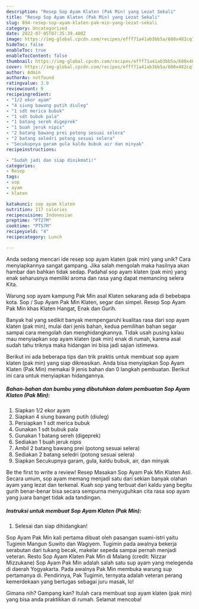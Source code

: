 ```yaml
---
description: "Resep Sop Ayam Klaten (Pak Min) yang Lezat Sekali"
title: "Resep Sop Ayam Klaten (Pak Min) yang Lezat Sekali"
slug: 894-resep-sop-ayam-klaten-pak-min-yang-lezat-sekali
category: Uncategorized
date: 2022-07-05T07:35:39.400Z
image: https://img-global.cpcdn.com/recipes/efff71a41ab3bb5a/680x482cq70/sop-ayam-klaten-pak-min-foto-resep-utama.jpg
hideToc: false
enableToc: true
enableTocContent: false
thumbnail: https://img-global.cpcdn.com/recipes/efff71a41ab3bb5a/680x482cq70/sop-ayam-klaten-pak-min-foto-resep-utama.jpg
cover: https://img-global.cpcdn.com/recipes/efff71a41ab3bb5a/680x482cq70/sop-ayam-klaten-pak-min-foto-resep-utama.jpg
author: Admin
authorAv: notfound
ratingvalue: 3.9
reviewcount: 9
recipeingredient:
- "1/2 ekor ayam"
- "4 siung bawang putih diuleg"
- "1 sdt merica bubuk"
- "1 sdt bubuk pala"
- "1 batang sereh digeprek"
- "1 buah jeruk nipis"
- "2 batang bawang prei potong sesuai selera"
- "2 batang seledri potong sesuai selera"
- "Secukupnya garam gula kaldu bubuk air dan minyak"
recipeinstructions:

- "Sudah jadi dan siap dinikmati!"
categories:
- Resep
tags:
- sop
- ayam
- klaten

katakunci: sop ayam klaten 
nutrition: 117 calories
recipecuisine: Indonesian
preptime: "PT27M"
cooktime: "PT57M"
recipeyield: "4"
recipecategory: Lunch

---
```





Anda sedang mencari ide resep sop ayam klaten (pak min) yang unik? Cara menyiapkannya sangat gampang. Jika salah mengolah maka hasilnya akan hambar dan bahkan tidak sedap. Padahal sop ayam klaten (pak min) yang enak seharusnya memiliki aroma dan rasa yang dapat memancing selera Kita.





Warung sop ayam kampung Pak Min asal Klaten sekarang ada di bebebapa kota. Sop / Sup Ayam Pak Min Klaten, segar dan simpel. Resep Sop Ayam Pak Min khas Klaten Hangat, Enak dan Gurih.

Banyak hal yang sedikit banyak mempengaruhi kualitas rasa dari sop ayam klaten (pak min), mulai dari jenis bahan, kedua pemilihan bahan segar sampai cara mengolah dan menghidangkannya. Tidak usah pusing kalau mau menyiapkan sop ayam klaten (pak min) enak di rumah, karena asal sudah tahu triknya maka hidangan ini bisa jadi sajian istimewa.






Berikut ini ada beberapa tips dan trik praktis untuk membuat sop ayam klaten (pak min) yang siap dikreasikan. Anda bisa menyiapkan Sop Ayam Klaten (Pak Min) memakai 9 jenis bahan dan 0 langkah pembuatan. Berikut ini cara untuk menyiapkan hidangannya.

<!--inarticleads1-->

##### Bahan-bahan dan bumbu yang dibutuhkan dalam pembuatan Sop Ayam Klaten (Pak Min):

1. Siapkan 1/2 ekor ayam
1. Siapkan 4 siung bawang putih (diuleg)
1. Persiapkan 1 sdt merica bubuk
1. Gunakan 1 sdt bubuk pala
1. Gunakan 1 batang sereh (digeprek)
1. Sediakan 1 buah jeruk nipis
1. Ambil 2 batang bawang prei (potong sesuai selera)
1. Sediakan 2 batang seledri (potong sesuai selera)
1. Siapkan Secukupnya garam, gula, kaldu bubuk, air, dan minyak


Be the first to write a review! Resep Masakan Sop Ayam Pak Min Klaten Asli. Secara umum, sop ayam memang menjadi satu dari sekian banyak olahan ayam yang lezat dan terkenal. Kuah sop yang terbuat dari kaldu yang begitu gurih benar-benar bisa secara sempurna menyuguhkan cita rasa sop ayam yang juara banget tidak ada tandingan. 

<!--inarticleads2-->

##### Instruksi untuk membuat Sop Ayam Klaten (Pak Min):


1. Selesai dan siap dihidangkan!

Sop Ayam Pak Min kali pertama dibuat oleh pasangan suami-istri yaitu Tugimin Mangun Suwito dan Wagiyem. Tugimin pada awalnya bekerja serabutan dari tukang becak, makelar sepeda sampai pernah menjadi veteran. Resto Sop Ayam Klaten Pak Min di Malang (credit: Nizzar Mizzukane) Sop Ayam Pak Min adalah salah satu sup ayam yang melegenda di daerah Yogyakarta. Pada awalnya Pak Min membuka warung sup pertamanya di. Pendirinya, Pak Tugimin, ternyata adalah veteran perang kemerdekaan yang bertugas sebagai juru masak, lo! 

Gimana nih? Gampang kan? Itulah cara membuat sop ayam klaten (pak min) yang bisa anda praktikkan di rumah. Selamat mencoba!
